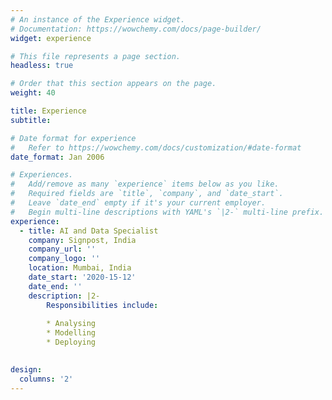 ```yaml
---
# An instance of the Experience widget.
# Documentation: https://wowchemy.com/docs/page-builder/
widget: experience

# This file represents a page section.
headless: true

# Order that this section appears on the page.
weight: 40

title: Experience
subtitle:

# Date format for experience
#   Refer to https://wowchemy.com/docs/customization/#date-format
date_format: Jan 2006

# Experiences.
#   Add/remove as many `experience` items below as you like.
#   Required fields are `title`, `company`, and `date_start`.
#   Leave `date_end` empty if it's your current employer.
#   Begin multi-line descriptions with YAML's `|2-` multi-line prefix.
experience:
  - title: AI and Data Specialist
    company: Signpost, India
    company_url: ''
    company_logo: ''
    location: Mumbai, India
    date_start: '2020-15-12'
    date_end: ''
    description: |2-
        Responsibilities include:
        
        * Analysing
        * Modelling
        * Deploying
        

design:
  columns: '2'
---
```

